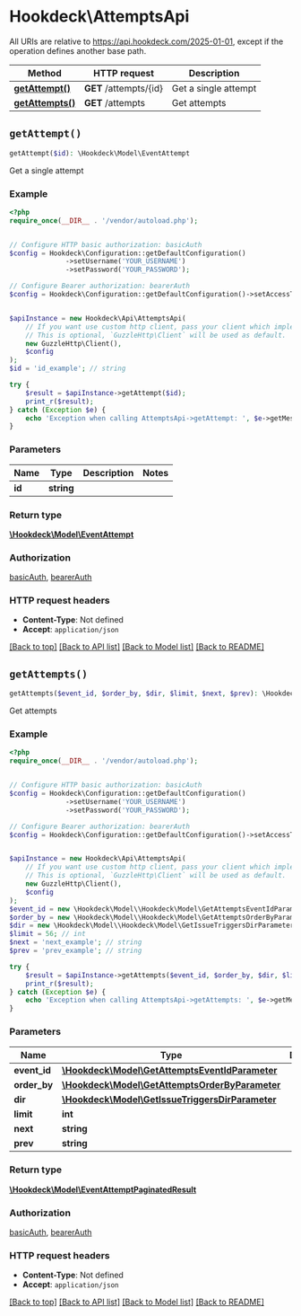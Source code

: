 # Hookdeck\AttemptsApi

All URIs are relative to https://api.hookdeck.com/2025-01-01, except if the operation defines another base path.

| Method | HTTP request | Description |
| ------------- | ------------- | ------------- |
| [**getAttempt()**](AttemptsApi.md#getAttempt) | **GET** /attempts/{id} | Get a single attempt |
| [**getAttempts()**](AttemptsApi.md#getAttempts) | **GET** /attempts | Get attempts |


## `getAttempt()`

```php
getAttempt($id): \Hookdeck\Model\EventAttempt
```

Get a single attempt



### Example

```php
<?php
require_once(__DIR__ . '/vendor/autoload.php');


// Configure HTTP basic authorization: basicAuth
$config = Hookdeck\Configuration::getDefaultConfiguration()
              ->setUsername('YOUR_USERNAME')
              ->setPassword('YOUR_PASSWORD');

// Configure Bearer authorization: bearerAuth
$config = Hookdeck\Configuration::getDefaultConfiguration()->setAccessToken('YOUR_ACCESS_TOKEN');


$apiInstance = new Hookdeck\Api\AttemptsApi(
    // If you want use custom http client, pass your client which implements `GuzzleHttp\ClientInterface`.
    // This is optional, `GuzzleHttp\Client` will be used as default.
    new GuzzleHttp\Client(),
    $config
);
$id = 'id_example'; // string

try {
    $result = $apiInstance->getAttempt($id);
    print_r($result);
} catch (Exception $e) {
    echo 'Exception when calling AttemptsApi->getAttempt: ', $e->getMessage(), PHP_EOL;
}
```

### Parameters

| Name | Type | Description  | Notes |
| ------------- | ------------- | ------------- | ------------- |
| **id** | **string**|  | |

### Return type

[**\Hookdeck\Model\EventAttempt**](../Model/EventAttempt.md)

### Authorization

[basicAuth](../../README.md#basicAuth), [bearerAuth](../../README.md#bearerAuth)

### HTTP request headers

- **Content-Type**: Not defined
- **Accept**: `application/json`

[[Back to top]](#) [[Back to API list]](../../README.md#endpoints)
[[Back to Model list]](../../README.md#models)
[[Back to README]](../../README.md)

## `getAttempts()`

```php
getAttempts($event_id, $order_by, $dir, $limit, $next, $prev): \Hookdeck\Model\EventAttemptPaginatedResult
```

Get attempts



### Example

```php
<?php
require_once(__DIR__ . '/vendor/autoload.php');


// Configure HTTP basic authorization: basicAuth
$config = Hookdeck\Configuration::getDefaultConfiguration()
              ->setUsername('YOUR_USERNAME')
              ->setPassword('YOUR_PASSWORD');

// Configure Bearer authorization: bearerAuth
$config = Hookdeck\Configuration::getDefaultConfiguration()->setAccessToken('YOUR_ACCESS_TOKEN');


$apiInstance = new Hookdeck\Api\AttemptsApi(
    // If you want use custom http client, pass your client which implements `GuzzleHttp\ClientInterface`.
    // This is optional, `GuzzleHttp\Client` will be used as default.
    new GuzzleHttp\Client(),
    $config
);
$event_id = new \Hookdeck\Model\\Hookdeck\Model\GetAttemptsEventIdParameter(); // \Hookdeck\Model\GetAttemptsEventIdParameter
$order_by = new \Hookdeck\Model\\Hookdeck\Model\GetAttemptsOrderByParameter(); // \Hookdeck\Model\GetAttemptsOrderByParameter
$dir = new \Hookdeck\Model\\Hookdeck\Model\GetIssueTriggersDirParameter(); // \Hookdeck\Model\GetIssueTriggersDirParameter
$limit = 56; // int
$next = 'next_example'; // string
$prev = 'prev_example'; // string

try {
    $result = $apiInstance->getAttempts($event_id, $order_by, $dir, $limit, $next, $prev);
    print_r($result);
} catch (Exception $e) {
    echo 'Exception when calling AttemptsApi->getAttempts: ', $e->getMessage(), PHP_EOL;
}
```

### Parameters

| Name | Type | Description  | Notes |
| ------------- | ------------- | ------------- | ------------- |
| **event_id** | [**\Hookdeck\Model\GetAttemptsEventIdParameter**](../Model/.md)|  | [optional] |
| **order_by** | [**\Hookdeck\Model\GetAttemptsOrderByParameter**](../Model/.md)|  | [optional] |
| **dir** | [**\Hookdeck\Model\GetIssueTriggersDirParameter**](../Model/.md)|  | [optional] |
| **limit** | **int**|  | [optional] |
| **next** | **string**|  | [optional] |
| **prev** | **string**|  | [optional] |

### Return type

[**\Hookdeck\Model\EventAttemptPaginatedResult**](../Model/EventAttemptPaginatedResult.md)

### Authorization

[basicAuth](../../README.md#basicAuth), [bearerAuth](../../README.md#bearerAuth)

### HTTP request headers

- **Content-Type**: Not defined
- **Accept**: `application/json`

[[Back to top]](#) [[Back to API list]](../../README.md#endpoints)
[[Back to Model list]](../../README.md#models)
[[Back to README]](../../README.md)
